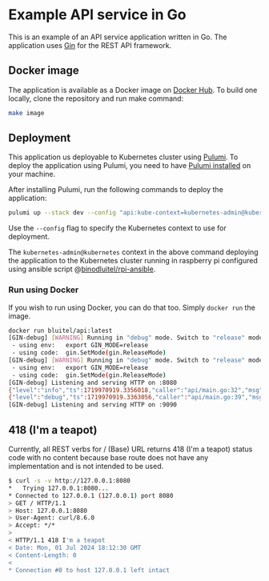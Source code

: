 # Example API service in Go

This is an example of an API service application written in Go.
The application uses [Gin](https://github.com/gin-gonic/gin/) for the REST API framework.

## Docker image

The application is available as a Docker image on [Docker Hub](https://hub.docker.com/r/bluitel/api/tags).
To build one locally, clone the repository and run make command:

```bash
make image
```

## Deployment

This application us deployable to Kubernetes cluster using [Pulumi](https://www.pulumi.com/).
To deploy the application using Pulumi, you need to have [Pulumi installed](https://www.pulumi.com/docs/install/)
on your machine.

After installing Pulumi, run the following commands to deploy the application:

```bash
pulumi up --stack dev --config "api:kube-context=kubernetes-admin@kubernetes"
```

Use the `--config` flag to specify the Kubernetes context to use for deployment.

The `kubernetes-admin@kubernetes` context in the above command deploying the application to the
Kubernetes cluster running in raspberry pi configured using ansible script
@[binodluitel/rpi-ansible](https://github.com/binodluitel/rpi-ansible).

### Run using Docker

If you wish to run using Docker, you can do that too. Simply `docker run` the image.

```bash
docker run bluitel/api:latest
[GIN-debug] [WARNING] Running in "debug" mode. Switch to "release" mode in production.
 - using env:	export GIN_MODE=release
 - using code:	gin.SetMode(gin.ReleaseMode)
[GIN-debug] [WARNING] Running in "debug" mode. Switch to "release" mode in production.
 - using env:	export GIN_MODE=release
 - using code:	gin.SetMode(gin.ReleaseMode)
[GIN-debug] Listening and serving HTTP on :8080
{"level":"info","ts":1719970919.3356018,"caller":"api/main.go:32","msg":" ----- Welcome to the API service example ----- "}
{"level":"debug","ts":1719970919.3363056,"caller":"api/main.go:39","msg":"Application build information","name":"api-service","version":"5ce1db0","build_time":"2024-07-02T23:16:14Z","ref_name":"main","ref_sha":"5ce1db0d5d6ab557ed35756f53edba06ebe137fd"}
[GIN-debug] Listening and serving HTTP on :9090
```

## 418 (I'm a teapot)

Currently, all REST verbs for / (Base) URL returns 418 (I'm a teapot) status code with no content because
base route does not have any implementation and is not intended to be used.

```bash
$ curl -s -v http://127.0.0.1:8080
*   Trying 127.0.0.1:8080...
* Connected to 127.0.0.1 (127.0.0.1) port 8080
> GET / HTTP/1.1
> Host: 127.0.0.1:8080
> User-Agent: curl/8.6.0
> Accept: */*
>
< HTTP/1.1 418 I'm a teapot
< Date: Mon, 01 Jul 2024 18:12:30 GMT
< Content-Length: 0
<
* Connection #0 to host 127.0.0.1 left intact
```
